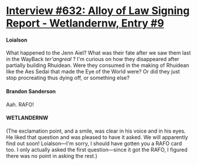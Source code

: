 # [Interview #632: Alloy of Law Signing Report - Wetlandernw, Entry #9](https://www.theoryland.com/intvmain.php?i=632#9)

#### Loialson

What happened to the Jenn Aiel? What was their fate after we saw them last in the WayBack
*ter'angreal*
? I'm curious on how they disappeared after partially building Rhuidean. Were they consumed in the making of Rhuidean like the Aes Sedai that made the Eye of the World were? Or did they just stop procreating thus dying off, or something else?

#### Brandon Sanderson

Aah. RAFO!

#### WETLANDERNW

(The exclamation point, and a smile, was clear in his voice and in his eyes. He liked that question and was pleased to have it asked. We will apparently find out soon! Loialson—I'm sorry, I should have gotten you a RAFO card too. I only actually asked the first question—since it got the RAFO, I figured there was no point in asking the rest.)

